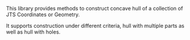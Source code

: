 This library provides methods to construct concave hull of a collection of JTS Coordinates or Geometry. 

It supports construction under different criteria, hull with multiple parts as well as hull with holes.
